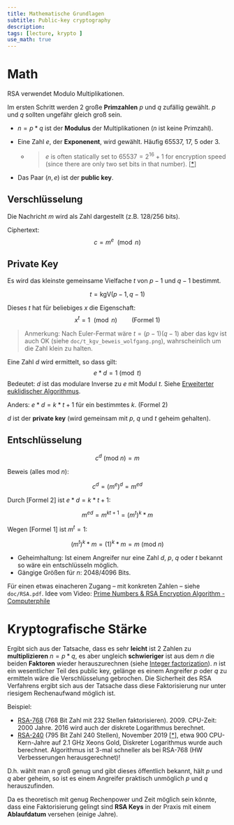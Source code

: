 ```yaml
---
title: Mathematische Grundlagen
subtitle: Public-key cryptography
description:
tags: [lecture, krypto ]
use_math: true
---
```


# Math

RSA verwendet Modulo Multiplikationen.

Im ersten Schritt werden 2 große **Primzahlen** $p$ und $q$ zufällig gewählt.  $p$  und $q$ sollten ungefähr gleich groß sein.

- $n=p*q$ ist der **Modulus** der Multiplikationen ($n$ ist keine Primzahl).

- Eine Zahl $e$, der **Exponenent**, wird gewählt. Häufig 65537, 17, 5 oder 3.

  - > $e$ is often statically set to $65537=2^{16}+1$ for encryption speed (since there are only two set bits in that number). [[*](https://crypto.stackexchange.com/a/1449)]

- Das Paar $(n,e)$ ist der **public key**.



## Verschlüsselung

Die Nachricht $m$ wird als Zahl dargestellt (z.B. 128/256 bits).

Ciphertext: 
$$
c=m^e\  \pmod n
$$

## Private Key

Es wird das kleinste gemeinsame Vielfache $t$ von $p-1$ und $q-1$ bestimmt.

$$
t=\text{kgV}(p-1,q-1)
$$

Dieses $t$ hat für beliebiges $x$ die Eigenschaft: 
$$
\begin{equation}
	x^t=1\ \pmod n \quad\quad \text{(Formel 1)}
\end{equation}
$$

>  Anmerkung: Nach Euler-Fermat wäre $t=(p-1)(q-1)$ aber das kgv ist auch OK (siehe `doc/t_kgv_beweis_wolfgang.png`), wahrscheinlich um die Zahl klein zu halten.

Eine Zahl $d$ wird ermittelt, so dass gilt:
$$
e*d=1 \pmod t
$$
Bedeutet: $d$ ist das modulare Inverse zu $e$ mit Modul $t$. Siehe [Erweiterter euklidischer Algorithmus](https://de.wikipedia.org/wiki/Erweiterter_euklidischer_Algorithmus).

Anders: $e*d=k*t+1$ für ein bestimmtes $k$. (Formel 2)


$d$ ist der **private key** (wird gemeinsam mit $p$, $q$ und $t$ geheim gehalten).



## Entschlüsselung

$$
c^d\  (\text{mod}\ n)=m
$$

Beweis (alles $\text{mod}\ n$):

$$
c^d=(m^e)^d=m^{ed}
$$

Durch [Formel 2] ist $e*d=k*t+1$:

$$
m^{ed}=m^{kt+1}=(m^t)^k*m
$$

Wegen [Formel 1] ist $m^t=1$:

$$
(m^t)^k*m=(1)^k*m=m\  (\text{mod}\ n)
$$

- Geheimhaltung: Ist einem Angreifer nur eine Zahl $d$, $p$, $q$ oder $t$ bekannt so wäre ein entschlüsseln möglich.
- Gängige Größen für $n$: 2048/4096 Bits.



Für einen etwas einacheren Zugang – mit konkreten Zahlen – siehe `doc/RSA.pdf`. Idee vom Video: [Prime Numbers & RSA Encryption Algorithm - Computerphile](https://youtu.be/JD72Ry60eP4)






# Kryptografische Stärke

Ergibt sich aus der Tatsache, dass es sehr **leicht** ist 2 Zahlen zu **multiplizieren** $n=p*q$, es aber ungleich **schwieriger** ist aus dem $n$ die beiden **Faktoren** wieder herauszurechnen (siehe [Integer factorization](https://en.wikipedia.org/wiki/Integer_factorization)). $n$ ist ein wesentlicher Teil des public key, gelänge es einem Angreifer $p$ oder $q$ zu ermitteln wäre die Verschlüsselung gebrochen. Die Sicherheit des RSA Verfahrens ergibt sich aus der Tatsache dass diese Faktorisierung nur unter riesigem Rechenaufwand möglich ist.

Beispiel: 

- [RSA-768](https://en.wikipedia.org/wiki/RSA_numbers#RSA-768) (768 Bit Zahl mit 232 Stellen faktorisieren). 2009. CPU-Zeit: 2000 Jahre. 2016 wird auch der diskrete Logarithmus berechnet.
- [RSA-240](https://en.wikipedia.org/wiki/RSA_numbers#RSA-240) (795 Bit Zahl 240 Stellen), November 2019 [[*](https://www.heise.de/security/meldung/Forscher-vermelden-neuen-Rekord-beim-Knacken-von-RSA-4603700.html)], etwa 900 CPU-Kern-Jahre auf 2.1 GHz Xeons Gold, Diskreter Logarithmus wurde auch berechnet. Algorithmus ist 3-mal schneller als bei RSA-768 (HW Verbesserungen herausgerechnet)!

D.h. wählt man $n$ groß genug und gibt dieses öffentlich bekannt, hält $p$ und $q$ aber geheim, so ist es einem Angreifer praktisch unmöglich $p$ und $q$ herauszufinden.

Da es theoretisch mit genug Rechenpower und Zeit möglich sein könnte, dass eine Faktorisierung gelingt sind **RSA Keys** in der Praxis mit einem **Ablaufdatum** versehen (einige Jahre).
